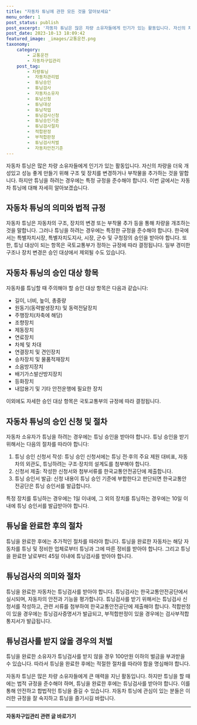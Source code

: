 ```yaml
---
title: "자동차 튜닝에 관한 모든 것을 알아보세요"
menu_order: 1
post_status: publish
post_excerpt: '자동차 튜닝은 많은 차량 소유자들에게 인기가 있는 활동입니다. 자신의 차량을 더욱 개성있고 성능 좋게 만들기 위해 구조 및 장치를 변경하거나 부착물을 추가하는 것을 말합니다. 하지만 튜닝을 하려는 경우에는 특정 규정을 준수해야 합니다. 이번 글에서는 자동차 튜닝에 대해 자세히 알아보겠습니다.'
post_date: 2023-10-13 18:09:42
featured_image: _images/교통운전.png
taxonomy:
    category:
        - 교통운전
        - 자동차구입관리
    post_tag:
        - 차량튜닝
        -  자동차관리법
        -  튜닝승인
        -  튜닝검사
        -  자동차소유자
        -  튜닝신청
        -  튜닝대상
        -  튜닝작업
        -  튜닝검사신청
        -  튜닝승인기준
        -  튜닝검사절차
        -  적합판정
        -  부적합판정
        -  튜닝검사처벌
        -  자동차안전기준
---
```




자동차 튜닝은 많은 차량 소유자들에게 인기가 있는 활동입니다. 자신의 차량을 더욱 개성있고 성능 좋게 만들기 위해 구조 및 장치를 변경하거나 부착물을 추가하는 것을 말합니다. 하지만 튜닝을 하려는 경우에는 특정 규정을 준수해야 합니다. 이번 글에서는 자동차 튜닝에 대해 자세히 알아보겠습니다.

## 자동차 튜닝의 의미와 법적 규정

자동차 튜닝은 자동차의 구조, 장치의 변경 또는 부착물 추가 등을 통해 차량을 개조하는 것을 말합니다. 그러나 튜닝을 하려는 경우에는 특정한 규정을 준수해야 합니다. 한국에서는 특별자치시장, 특별자치도지사, 시장, 군수 및 구청장의 승인을 받아야 합니다. 또한, 튜닝 대상이 되는 항목은 국토교통부가 정하는 규정에 따라 결정됩니다. 일부 경미한 구조나 장치 변경은 승인 대상에서 제외될 수도 있습니다.

## 자동차 튜닝의 승인 대상 항목

자동차를 튜닝할 때 주의해야 할 승인 대상 항목은 다음과 같습니다:

- 길이, 너비, 높이, 총중량
- 원동기(동력발생장치) 및 동력전달장치
- 주행장치(차축에 해당)
- 조향장치
- 제동장치
- 연료장치
- 차체 및 차대
- 연결장치 및 견인장치
- 승차장치 및 물품적재장치
- 소음방지장치
- 배기가스발산방지장치
- 등화장치
- 내압용기 및 기타 안전운행에 필요한 장치

이외에도 자세한 승인 대상 항목은 국토교통부의 규정에 따라 결정됩니다.

## 자동차 튜닝의 승인 신청 및 절차

자동차 소유자가 튜닝을 하려는 경우에는 튜닝 승인을 받아야 합니다. 튜닝 승인을 받기 위해서는 다음의 절차를 따라야 합니다:

1. 튜닝 승인 신청서 작성: 튜닝 승인 신청서에는 튜닝 전·후의 주요 제원 대비표, 자동차의 외관도, 튜닝하려는 구조·장치의 설계도를 첨부해야 합니다.
2. 신청서 제출: 작성한 신청서와 첨부서류를 한국교통안전공단에 제출합니다.
3. 튜닝 승인서 발급: 신청 내용이 튜닝 승인 기준에 부합한다고 판단되면 한국교통안전공단은 튜닝 승인서를 발급합니다.

특정 장치를 튜닝하는 경우에는 1일 이내에, 그 외의 장치를 튜닝하는 경우에는 10일 이내에 튜닝 승인서를 발급받아야 합니다.

## 튜닝을 완료한 후의 절차

튜닝을 완료한 후에는 추가적인 절차를 따라야 합니다. 튜닝을 완료한 자동차는 해당 자동차를 튜닝 및 정비한 업체로부터 튜닝과 그에 따른 정비를 받아야 합니다. 그리고 튜닝을 완료한 날로부터 45일 이내에 튜닝검사를 받아야 합니다.

## 튜닝검사의 의미와 절차

튜닝을 완료한 자동차는 튜닝검사를 받아야 합니다. 튜닝검사는 한국교통안전공단에서 실시되며, 자동차의 안전과 기능을 평가합니다. 튜닝검사를 받기 위해서는 튜닝검사 신청서를 작성하고, 관련 서류를 첨부하여 한국교통안전공단에 제출해야 합니다. 적합판정이 있을 경우에는 튜닝검사증명서가 발급되고, 부적합판정이 있을 경우에는 검사부적합 통지서가 발급됩니다.

## 튜닝검사를 받지 않을 경우의 처벌

튜닝을 완료한 소유자가 튜닝검사를 받지 않을 경우 100만원 이하의 벌금을 부과받을 수 있습니다. 따라서 튜닝을 완료한 후에는 적절한 절차를 따라야 함을 명심해야 합니다.

자동차 튜닝은 많은 차량 소유자들에게 큰 매력을 지닌 활동입니다. 하지만 튜닝을 할 때에는 법적 규정을 준수해야 하며, 튜닝을 완료한 후에는 튜닝검사를 받아야 합니다. 이를 통해 안전하고 합법적인 튜닝을 즐길 수 있습니다. 자동차 튜닝에 관심이 있는 분들은 이러한 규정을 잘 숙지하고 튜닝을 즐기시길 바랍니다.

<!-- wp:separator -->
<hr class="wp-block-separator has-alpha-channel-opacity"/>
<!-- /wp:separator -->

<!-- wp:group {"backgroundColor":"base","layout":{"type":"constrained"}} -->
<div class="wp-block-group has-base-background-color has-background"><!-- wp:paragraph {"align":"center","fontSize":"medium"} -->
<p class="has-text-align-center has-large-font-size"><strong>자동차구입관리 관련 글 바로가기</strong></p>
<!-- /wp:paragraph -->


<!-- wp:latest-posts {"categories":[{"id":3655,"count":19,"description":"","link":"https://uknowlaw.com/category/%ec%9e%90%eb%8f%99%ec%b0%a8%ea%b5%ac%ec%9e%85%ea%b4%80%eb%a6%ac/","name":"자동차구입관리","slug":"자동차구입관리","taxonomy":"category","parent":0,"meta":[],"_links":{"self":[{"href":"https://uknowlaw.com/wp-json/wp/v2/categories/3655"}],"collection":[{"href":"https://uknowlaw.com/wp-json/wp/v2/categories"}],"about":[{"href":"https://uknowlaw.com/wp-json/wp/v2/taxonomies/category"}],"wp:post_type":[{"href":"https://uknowlaw.com/wp-json/wp/v2/posts?categories=3655"}],"curies":[{"name":"wp","href":"https://api.w.org/{rel}","templated":true}]}}],"postsToShow":100,"excerptLength":28,"postLayout":"grid","columns":2,"featuredImageAlign":"left","featuredImageSizeSlug":"large","fontSize":18px} /--></div>
<!-- /wp:group -->